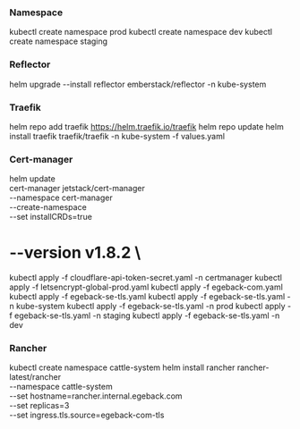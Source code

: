 ### Namespace
  kubectl create namespace prod
  kubectl create namespace dev
  kubectl create namespace staging

### Reflector
  helm upgrade --install reflector emberstack/reflector -n kube-system

### Traefik
  helm repo add traefik https://helm.traefik.io/traefik
  helm repo update
  helm install traefik traefik/traefik -n kube-system -f values.yaml

### Cert-manager
  helm update \
    cert-manager jetstack/cert-manager \
    --namespace cert-manager \
    --create-namespace \
    --set installCRDs=true
  # --version v1.8.2 \
  
  kubectl apply -f cloudflare-api-token-secret.yaml -n certmanager
  kubectl apply -f letsencrypt-global-prod.yaml
  kubectl apply -f egeback-com.yaml
  kubectl apply -f egeback-se-tls.yaml
  kubectl apply -f egeback-se-tls.yaml -n kube-system
  kubectl apply -f egeback-se-tls.yaml -n prod
  kubectl apply -f egeback-se-tls.yaml -n staging
  kubectl apply -f egeback-se-tls.yaml -n dev

### Rancher
  kubectl create namespace cattle-system
  helm install rancher rancher-latest/rancher \
    --namespace cattle-system \
    --set hostname=rancher.internal.egeback.com \
    --set replicas=3 \
    --set ingress.tls.source=egeback-com-tls
